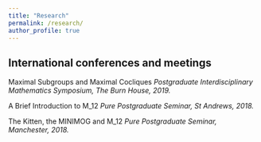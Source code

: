 ```yaml
---
title: "Research"
permalink: /research/
author_profile: true
---
```


## International conferences and meetings
Maximal Subgroups and Maximal Cocliques
*Postgraduate Interdisciplinary Mathematics Symposium, The Burn House, 2019.*

A Brief Introduction to M_12 
*Pure Postgraduate Seminar, St Andrews, 2018.*

The Kitten, the MINIMOG and M_12 
*Pure Postgraduate Seminar, Manchester, 2018.*
